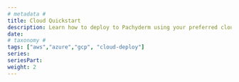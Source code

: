 ```yaml
---
# metadata # 
title: Cloud Quickstart
description: Learn how to deploy to Pachyderm using your preferred cloud provider.
date: 
# taxonomy #
tags: ["aws","azure","gcp", "cloud-deploy"]
series:
seriesPart:
weight: 2
---
```

